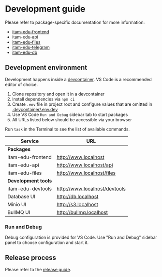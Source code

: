 # Development guide

Please refer to package-specific documentation for more information:

- [itam-edu-frontend](/packages/frontend/README.md)
- [itam-edu-api](/packages/api/README.md)
- [itam-edu-files](/packages/files/README.md)
- [itam-edu-telegram](/packages/telegram/README.md)
- [itam-edu-db](/packages/db/README.md)

## Development environment

Development happens inside a [devcontainer](https://code.visualstudio.com/docs/devcontainers/containers). VS Code is a recommended editor of choice.

1. Clone repository and open it in a devcontainer
1. Install dependencies via `npm ci`
1. Create `.env` file in project root and configure values that are omitted in [.devcontainer/.env.dev](.devcontainer/.env.dev)
1. Use VS Code `Run and Debug` sidebar tab to start packages
1. All URLs listed below should be accessible via your browser

Run `task` in the Terminal to see the list of available commands.

| Service               | URL                           |
| --------------------- | ----------------------------- |
| **Packages**          |                               |
| itam-edu-frontend     | http://www.localhost          |
| itam-edu-api          | http://www.localhost/api      |
| itam-edu-files        | http://www.localhost/files    |
| **Development tools** |                               |
| itam-edu-devtools     | http://www.localhost/devtools |
| Database UI           | http://db.localhost           |
| Minio UI              | http://s3.localhost           |
| BullMQ UI             | http://bullmq.localhost       |

### Run and Debug

Debug configuration is provided for VS Code. Use "Run and Debug" sidebar panel to choose configuration and start it.

## Release process

Please refer to the [release guide](/docs/RELEASE.md).
